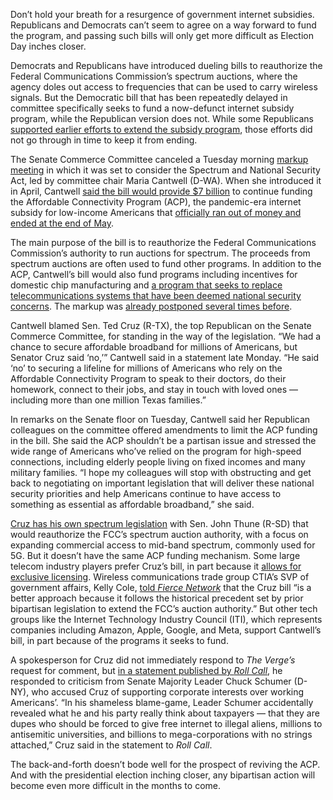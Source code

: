 Don’t hold your breath for a resurgence of government internet subsidies. Republicans and Democrats can’t seem to agree on a way forward to fund the program, and passing such bills will only get more difficult as Election Day inches closer.

Democrats and Republicans have introduced dueling bills to reauthorize the Federal Communications Commission’s spectrum auctions, where the agency doles out access to frequencies that can be used to carry wireless signals. But the Democratic bill that has been repeatedly delayed in committee specifically seeks to fund a now-defunct internet subsidy program, while the Republican version does not. While some Republicans [supported earlier efforts to extend the subsidy program](https://www.welch.senate.gov/lawmakers-introduce-bipartisan-bicameral-extension-of-the-affordable-connectivity-program-to-continue-closing-the-digital-divide/), those efforts did not go through in time to keep it from ending.

The Senate Commerce Committee canceled a Tuesday morning [markup meeting](https://www.congress.gov/legislative-process/committee-consideration) in which it was set to consider the Spectrum and National Security Act, led by committee chair Maria Cantwell (D-WA). When she introduced it in April, Cantwell [said the bill would provide $7 billion](http://commerce.senate.gov/2024/4/cantwell-leads-innovative-spectrum-legislation-to-strengthen-national-security-keep-millions-of-consumers-connected-boost-us-global-leadership) to continue funding the Affordable Connectivity Program (ACP), the pandemic-era internet subsidy for low-income Americans that [officially ran out of money and ended at the end of May](/2024/5/31/24168853/pandemic-internet-subsidy-affordable-connectivity-program-ending).

The main purpose of the bill is to reauthorize the Federal Communications Commission’s authority to run auctions for spectrum. The proceeds from spectrum auctions are often used to fund other programs. In addition to the ACP, Cantwell’s bill would also fund programs including incentives for domestic chip manufacturing and [a program that seeks to replace telecommunications systems that have been deemed national security concerns](/23721573/huawei-zte-rip-and-replace-china-telecom-carriers-fcc). The markup was [already postponed several times before](https://broadbandbreakfast.com/senate-markup-of-acp-bill-postponed-a-third-time/).

Cantwell blamed Sen. Ted Cruz (R-TX), the top Republican on the Senate Commerce Committee, for standing in the way of the legislation. “We had a chance to secure affordable broadband for millions of Americans, but Senator Cruz said ‘no,’” Cantwell said in a statement late Monday. “He said ‘no’ to securing a lifeline for millions of Americans who rely on the Affordable Connectivity Program to speak to their doctors, do their homework, connect to their jobs, and stay in touch with loved ones — including more than one million Texas families.”

In remarks on the Senate floor on Tuesday, Cantwell said her Republican colleagues on the committee offered amendments to limit the ACP funding in the bill. She said the ACP shouldn’t be a partisan issue and stressed the wide range of Americans who’ve relied on the program for high-speed connections, including elderly people living on fixed incomes and many military families. “I hope my colleagues will stop with obstructing and get back to negotiating on important legislation that will deliver these national security priorities and help Americans continue to have access to something as essential as affordable broadband,” she said.

[Cruz has his own spectrum legislation](https://www.commerce.senate.gov/2024/3/sens-cruz-and-thune-unveil-new-spectrum-pipeline-legislation-to-spur-job-growth-economic-prosperity) with Sen. John Thune (R-SD) that would reauthorize the FCC’s spectrum auction authority, with a focus on expanding commercial access to mid-band spectrum, commonly used for 5G. But it doesn’t have the same ACP funding mechanism. Some large telecom industry players prefer Cruz’s bill, in part because it [allows for exclusive licensing](https://broadbandbreakfast.com/senate-commerce-panel-postpones-markup-of-acp-bill-for-a-fourth-time/). Wireless communications trade group CTIA’s SVP of government affairs, Kelly Cole, [told *Fierce Network*](https://www.fierce-network.com/wireless/ctia-gives-cold-shoulder-latest-senate-effort-spectrum-reform) that the Cruz bill “is a better approach because it follows the historical precedent set by prior bipartisan legislation to extend the FCC’s auction authority.” But other tech groups like the Internet Technology Industry Council (ITI), which represents companies including Amazon, Apple, Google, and Meta, support Cantwell’s bill, in part because of the programs it seeks to fund.

A spokesperson for Cruz did not immediately respond to *The Verge’s* request for comment, but [in a statement published by *Roll Call*](https://rollcall.com/2024/06/18/senate-spectrum-bill-markup-scrapped-over-partisan-differences/), he responded to criticism from Senate Majority Leader Chuck Schumer (D-NY), who accused Cruz of supporting corporate interests over working Americans’. “In his shameless blame-game, Leader Schumer accidentally revealed what he and his party really think about taxpayers — that they are dupes who should be forced to give free internet to illegal aliens, millions to antisemitic universities, and billions to mega-corporations with no strings attached,” Cruz said in the statement to *Roll Call*.

The back-and-forth doesn’t bode well for the prospect of reviving the ACP. And with the presidential election inching closer, any bipartisan action will become even more difficult in the months to come.
